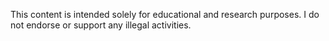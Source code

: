 This content is intended solely for educational and research purposes. I do not endorse or support any illegal activities.
